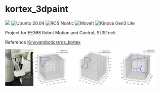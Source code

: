# kortex_3dpaint
![](https://img.shields.io/badge/2025-Spring-green)
![Ubuntu 20.04](https://img.shields.io/badge/Ubuntu-20.04-%23E95420.svg?&logo=ubuntu&logoColor=white)
![ROS Noetic](https://img.shields.io/badge/ROS-Noetic-%2322312D.svg?&logo=ros&logoColor=white)
![MoveIt](https://img.shields.io/badge/MoveIt-%2319356C.svg?&logo=data:image/svg+xml;base64,PHN2ZyB4bWxucz0iaHR0cDovL3d3dy53My5vcmcvMjAwMC9zdmciIHZpZXdCb3g9IjAgMCAyNTAgMjUwIj48cGF0aCBmaWxsPSIjMTkzNTZDIiBkPSJNMTI1IDBDNTYuMSAwIDAgNTYuMSAwIDEyNXM1Ni4xIDEyNSAxMjUgMTI1IDEyNS01Ni4xIDEyNS0xMjVTMjQzLjkgMCAxMjUgMHoiLz48cGF0aCBmaWxsPSIjRkZGIiBkPSJNMTI1IDUwYy00MS40IDAtNzUgMzMuNi03NSA3NXMzMy42IDc1IDc1IDc1IDc1LTMzLjYgNzUtNzVTMjQzLjkgNTAgMTI1IDUweiIvPjwvc3ZnPg==&logoColor=white)
![Kinova Gen3 Lite](https://img.shields.io/badge/Kinova-Gen3_Lite-%23007DB8.svg?&logo=data:image/svg+xml;base64,PHN2ZyB4bWxucz0iaHR0cDovL3d3dy53My5vcmcvMjAwMC9zdmciIHZpZXdCb3g9IjAgMCAyNTAgMjUwIj48cGF0aCBmaWxsPSIjMDA3REI4IiBkPSJNMTI1IDBDNTYuMSAwIDAgNTYuMSAwIDEyNXM1Ni4xIDEyNSAxMjUgMTI1IDEyNS01Ni4xIDEyNS0xMjVTMjQzLjkgMCAxMjUgMHoiLz48cGF0aCBmaWxsPSIjRkZGIiBkPSJNMTI1IDUwYy00MS40IDAtNzUgMzMuNi03NSA3NXMzMy42IDc1IDc1IDc1IDc1LTMzLjYgNzUtNzVTMjQzLjkgNTAgMTI1IDUweiIvPjwvc3ZnPg==&logoColor=white)

Project for EE368 Robot Motion and Control, SUSTech

Reference [Kinovarobotics/ros_kortex](https://github.com/Kinovarobotics/ros_kortex)

<p>
<img  width=18% src=".\arm.jpg" />
<img  width=78% src=".\paint.png" />
<p>
